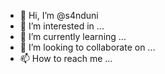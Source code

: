 - 👋 Hi, I’m @s4nduni
- 👀 I’m interested in ...
- 🌱 I’m currently learning ...
- 💞️ I’m looking to collaborate on ...
- 📫 How to reach me ...

<!---
s4nduni/s4nduni is a ✨ special ✨ repository because its `README.md` (this file) appears on your GitHub profile.
You can click the Preview link to take a look at your changes.
--->
